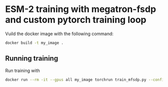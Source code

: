 # ESM-2 training with megatron-fsdp and custom pytorch training loop

Vuild the docker image with the following command:

```bash
docker build -t my_image .
```

## Running training

Run training with

```bash
docker run --rm -it --gpus all my_image torchrun train_mfsdp.py --config-name L0_sanity
```
